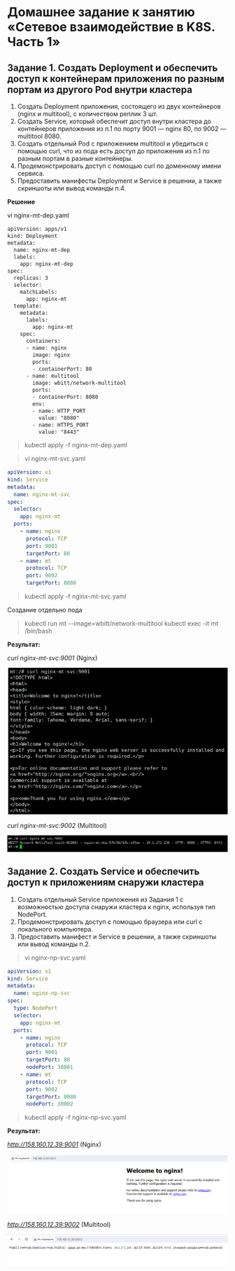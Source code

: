 # Домашнее задание к занятию «Сетевое взаимодействие в K8S. Часть 1»


## Задание 1. Создать Deployment и обеспечить доступ к контейнерам приложения по разным портам из другого Pod внутри кластера

1. Создать Deployment приложения, состоящего из двух контейнеров (nginx и multitool), с количеством реплик 3 шт.
2. Создать Service, который обеспечит доступ внутри кластера до контейнеров приложения из п.1 по порту 9001 — nginx 80, по 9002 — multitool 8080.
3. Создать отдельный Pod с приложением multitool и убедиться с помощью curl, что из пода есть доступ до приложения из п.1 по разным портам в разные контейнеры.
4. Продемонстрировать доступ с помощью curl по доменному имени сервиса.
5. Предоставить манифесты Deployment и Service в решении, а также скриншоты или вывод команды п.4.


**Решение**

vi nginx-mt-dep.yaml

```
apiVersion: apps/v1
kind: Deployment
metadata:
  name: nginx-mt-dep
  labels:
    app: nginx-mt-dep
spec:
  replicas: 3
  selector:
    matchLabels:
      app: nginx-mt
  template:
    metadata:
      labels:
        app: nginx-mt
    spec:
      containers:
      - name: nginx
        image: nginx
        ports:
        - containerPort: 80
      - name: multitool
        image: wbitt/network-multitool
        ports:
        - containerPort: 8080
        env:
        - name: HTTP_PORT
          value: "8080"
        - name: HTTPS_PORT
          value: "8443"
```

> kubectl apply -f nginx-mt-dep.yaml


> vi nginx-mt-svc.yaml

```YAML
apiVersion: v1
kind: Service
metadata:
  name: nginx-mt-svc
spec:
  selector:
    app: nginx-mt
  ports:
    - name: nginx
      protocol: TCP
      port: 9001
      targetPort: 80
    - name: mt
      protocol: TCP
      port: 9002
      targetPort: 8080
```

> kubectl apply -f nginx-mt-svc.yaml

Создание отдельно пода

> kubectl run mt --image=wbitt/network-multitool
> kubectl exec -it mt /bin/bash


**Результат:**

*curl  nginx-mt-svc:9001* (Nginx)

![kuber1.4-task1-1](./home_work/kuber_1.4/screenshots/Screenshot_1.png)

*curl  nginx-mt-svc:9002* (Multitool)

![kuber1.4-task1-2](./home_work/kuber_1.4/screenshots/Screenshot_2.png)


## Задание 2. Создать Service и обеспечить доступ к приложениям снаружи кластера

1. Создать отдельный Service приложения из Задания 1 с возможностью доступа снаружи кластера к nginx, используя тип NodePort.
2. Продемонстрировать доступ с помощью браузера или curl с локального компьютера.
3. Предоставить манифест и Service в решении, а также скриншоты или вывод команды п.2.

> vi nginx-np-svc.yaml

```YAML
apiVersion: v1
kind: Service
metadata:
  name: nginx-np-svc
spec:
  type: NodePort
  selector:
    app: nginx-mt
  ports:
    - name: nginx
      protocol: TCP
      port: 9001
      targetPort: 80
	  nodePort: 30001
    - name: mt
      protocol: TCP
      port: 9002
      targetPort: 8080
	  nodePort: 30002
```

> kubectl apply -f nginx-np-svc.yaml


**Результат:**

*http://158.160.12.39:9001* (Nginx)

![kuber1.4-task2-1](./home_work/kuber_1.4/screenshots/Screenshot_3.png)

*http://158.160.12.39:9002* (Multitool)

![kuber1.4-task2-2](./home_work/kuber_1.4/screenshots/Screenshot_4.png)
